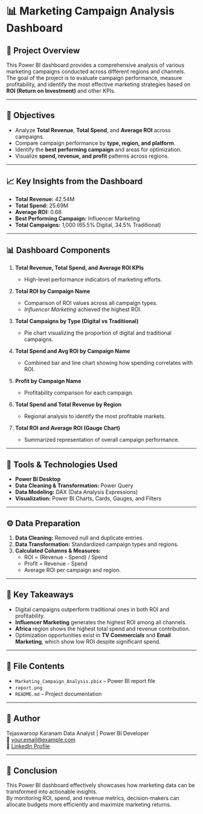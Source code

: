 # 📊 Marketing Campaign Analysis Dashboard

## 📁 Project Overview
This Power BI dashboard provides a comprehensive analysis of various marketing campaigns conducted across different regions and channels.  
The goal of the project is to evaluate campaign performance, measure profitability, and identify the most effective marketing strategies based on **ROI (Return on Investment)** and other KPIs.

---

## 🎯 Objectives
- Analyze **Total Revenue**, **Total Spend**, and **Average ROI** across campaigns.  
- Compare campaign performance by **type, region, and platform**.  
- Identify the **best performing campaign** and areas for optimization.  
- Visualize **spend, revenue, and profit** patterns across regions.  

---

## 📈 Key Insights from the Dashboard
- **Total Revenue:** 42.54M  
- **Total Spend:** 25.69M  
- **Average ROI:** 0.68  
- **Best Performing Campaign:** Influencer Marketing  
- **Total Campaigns:** 1,000 (65.5% Digital, 34.5% Traditional)  

---

## 📊 Dashboard Components
1. **Total Revenue, Total Spend, and Average ROI KPIs**  
   - High-level performance indicators of marketing efforts.

2. **Total ROI by Campaign Name**  
   - Comparison of ROI values across all campaign types.  
   - *Influencer Marketing* achieved the highest ROI.

3. **Total Campaigns by Type (Digital vs Traditional)**  
   - Pie chart visualizing the proportion of digital and traditional campaigns.

4. **Total Spend and Avg ROI by Campaign Name**  
   - Combined bar and line chart showing how spending correlates with ROI.

5. **Profit by Campaign Name**  
   - Profitability comparison for each campaign.

6. **Total Spend and Total Revenue by Region**  
   - Regional analysis to identify the most profitable markets.

7. **Total ROI and Average ROI (Gauge Chart)**  
   - Summarized representation of overall campaign performance.

---

## 🧠 Tools & Technologies Used
- **Power BI Desktop**
- **Data Cleaning & Transformation:** Power Query
- **Data Modeling:** DAX (Data Analysis Expressions)
- **Visualization:** Power BI Charts, Cards, Gauges, and Filters

---

## ⚙️ Data Preparation
1. **Data Cleaning:** Removed null and duplicate entries.  
2. **Data Transformation:** Standardized campaign types and regions.  
3. **Calculated Columns & Measures:**
   - ROI = (Revenue - Spend) / Spend  
   - Profit = Revenue - Spend  
   - Average ROI per campaign and region.  

---

## 📌 Key Takeaways
- Digital campaigns outperform traditional ones in both ROI and profitability.  
- **Influencer Marketing** generates the highest ROI among all channels.  
- **Africa** region shows the highest total spend and revenue contribution.  
- Optimization opportunities exist in **TV Commercials** and **Email Marketing**, which show low ROI despite significant spend.

---

## 📂 File Contents
- `Marketing_Campaign_Analysis.pbix` – Power BI report file
- `report.png`
- `README.md` – Project documentation  

---

## 👤 Author
Tejaswaroop Karanam
Data Analyst | Power BI Developer  
📧 your.email@example.com  
💼 [LinkedIn Profile](www.linkedin.com/in/tejaswaroop4b179b283)

---

## 🏁 Conclusion
This Power BI dashboard effectively showcases how marketing data can be transformed into actionable insights.  
By monitoring ROI, spend, and revenue metrics, decision-makers can allocate budgets more efficiently and maximize marketing returns.
